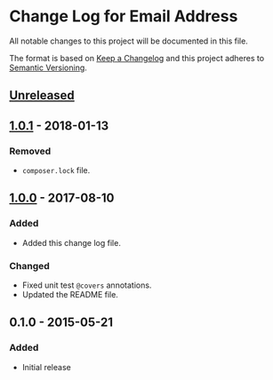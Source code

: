 # Change Log for Email Address

All notable changes to this project will be documented in this file.

The format is based on [Keep a Changelog](http://keepachangelog.com/en/1.0.0/)
and this project adheres to [Semantic Versioning](http://semver.org/spec/v2.0.0.html).

## [Unreleased]

## [1.0.1] - 2018-01-13
### Removed
- `composer.lock` file.

## [1.0.0] - 2017-08-10
### Added
- Added this change log file.

### Changed
- Fixed unit test `@covers` annotations.
- Updated the README file.

## 0.1.0 - 2015-05-21
### Added
- Initial release

[Unreleased]: https://github.com/GaryJones/EmailAddress/compare/1.0.1...HEAD
[1.0.1]: https://github.com/GaryJones/EmailAddress/compare/1.0.0...1.0.1
[1.0.0]: https://github.com/GaryJones/EmailAddress/compare/0.1.0...1.0.0
